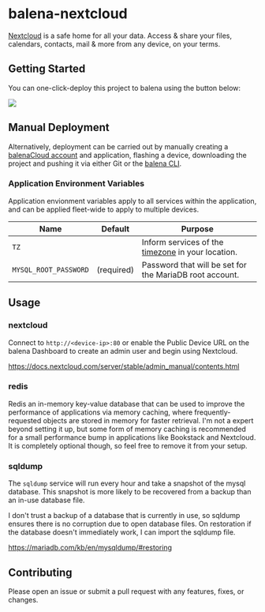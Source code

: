 # balena-nextcloud

[Nextcloud](https://nextcloud.com/) is a safe home for all your data.
Access & share your files, calendars, contacts, mail & more from any device, on your terms.

## Getting Started

You can one-click-deploy this project to balena using the button below:

[![](https://balena.io/deploy.svg)](https://dashboard.balena-cloud.com/deploy?repoUrl=https://github.com/klutchell/balena-nextcloud&defaultDeviceType=raspberrypi4-64)

## Manual Deployment

Alternatively, deployment can be carried out by manually creating a [balenaCloud account](https://dashboard.balena-cloud.com) and application, flashing a device, downloading the project and pushing it via either Git or the [balena CLI](https://github.com/balena-io/balena-cli).

### Application Environment Variables

Application envionment variables apply to all services within the application, and can be applied fleet-wide to apply to multiple devices.

|Name|Default|Purpose|
|---|---|---|
|`TZ`||Inform services of the [timezone](https://en.wikipedia.org/wiki/List_of_tz_database_time_zones) in your location.|
|`MYSQL_ROOT_PASSWORD`|(required)|Password that will be set for the MariaDB root account.|

## Usage

### nextcloud

Connect to `http://<device-ip>:80` or enable the Public Device URL on the
balena Dashboard to create an admin user and begin using Nextcloud.

<https://docs.nextcloud.com/server/stable/admin_manual/contents.html>

### redis

Redis an in-memory key-value database that can be used to improve the performance of
applications via memory caching, where frequently-requested objects are stored in memory
for faster retrieval. I'm not a expert beyond setting it up, but some form of memory
caching is recommended for a small performance bump in applications like Bookstack
and Nextcloud. It is completely optional though, so feel free to remove it from your setup.

### sqldump

The `sqldump` service will run every hour and take a snapshot of the mysql database.
This snapshot is more likely to be recovered from a backup than an in-use database file.

I don't trust a backup of a database that is currently in use, so sqldump ensures there
is no corruption due to open database files.
On restoration if the database doesn't immediately work, I can import the sqldump file.

<https://mariadb.com/kb/en/mysqldump/#restoring>

## Contributing

Please open an issue or submit a pull request with any features, fixes, or changes.
